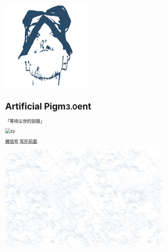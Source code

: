 ![LOGO](_pic/initialLOGO.svg)

# Artificial Pigm<small>3.0</small>ent
「等待尘世的驯服」

<!-- - 2018.8 Ver. 1.0
- 2019.5 Ver. 2.0
- 2021.9 Ver. 3.0 🐝 -->

<img src="https://img.shields.io/badge/ParadiseLost-PigsExiled-green?logo=Yelp&style=social" alt="zy">

[微信号](https://mp.weixin.qq.com/s/SviNQjNAt1sC5x6bttlnYg)
[写在前面](README)

![background](_pic/sec_bg-5.jpg)